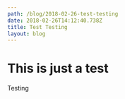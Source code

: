 ```yaml
---
path: /blog/2018-02-26-test-testing
date: 2018-02-26T14:12:40.738Z
title: Test Testing
layout: blog
---
```

# This is just a test

Testing